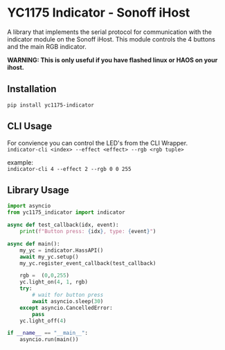# YC1175 Indicator - Sonoff iHost

A library that implements the serial protocol for communication with the
indicator module on the Sonoff iHost. This module controls the 4 buttons
and the main RGB indicator.

**WARNING: This is only useful if you have flashed linux or HAOS on your ihost.**

## Installation

`pip install yc1175-indicator`


## CLI Usage
For convience you can control the LED's from the CLI Wrapper.  
`indicator-cli <index> --effect <effect> --rgb <rgb tuple>`

example:  
`indicator-cli 4 --effect 2 --rgb 0 0 255`

## Library Usage
```python
import asyncio
from yc1175_indicator import indicator

async def test_callback(idx, event):
    print(f"Button press: {idx}, type: {event}")

async def main():
    my_yc = indicator.HassAPI()
    await my_yc.setup()
    my_yc.register_event_callback(test_callback)

    rgb =  (0,0,255)
    yc.light_on(4, 1, rgb)
    try:
    	# wait for button press
		await asyncio.sleep(30)
    except asyncio.CancelledError:
        pass
    yc.light_off(4)

if __name__ == "__main__":
    asyncio.run(main())
```